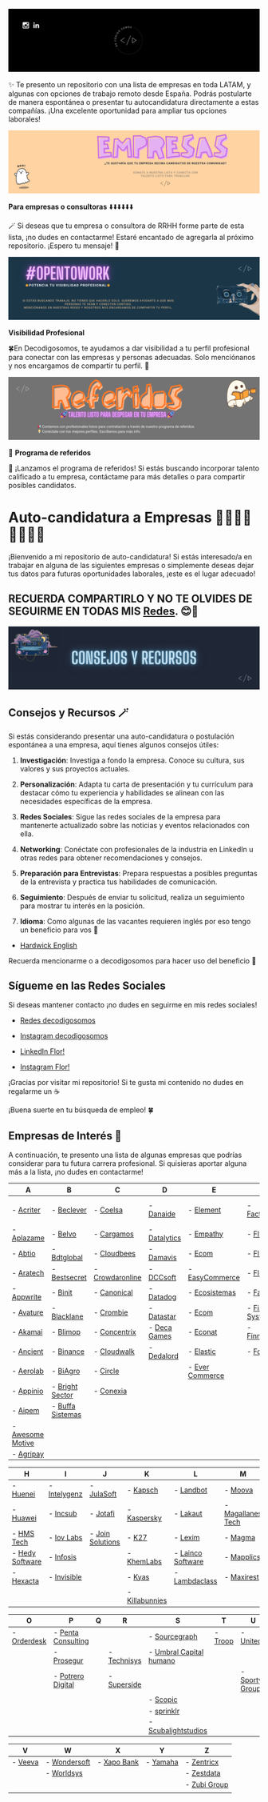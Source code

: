 ![Repo](img/repodcs.png)

✨ Te presento un repositorio con una lista de empresas en toda LATAM, y algunas con opciones de trabajo remoto desde España. Podrás postularte de manera espontánea o presentar tu autocandidatura directamente a estas compañías. ¡Una excelente oportunidad para ampliar tus opciones laborales!

![Empresas](img/repoempresas.png)

**Para empresas o consultoras** ⬇️⬇️⬇️⬇️⬇️⬇️

🪄 Si deseas que tu empresa o consultora de RRHH forme parte de esta lista, ¡no dudes en contactarme! Estaré encantado de agregarla al próximo repositorio. ¡Espero tu mensaje! 📨

![Referidos](img/repotalento.png)

**Visibilidad Profesional**

🍀En Decodigosomos, te ayudamos a dar visibilidad a tu perfil profesional para conectar con las empresas y personas adecuadas. Solo menciónanos y nos encargamos de compartir tu perfil. 🚀


![Referidos](img/reporeferidos.png)

📢 **Programa de referidos**

💫 ¡Lanzamos el programa de referidos! Si estás buscando incorporar talento calificado a tu empresa, contáctame para más detalles o para compartir posibles candidatos.


# Auto-candidatura a Empresas 🧑‍🎓👩‍🎓👩‍💻🧑‍💻

¡Bienvenido a mi repositorio de auto-candidatura! Si estás interesado/a en trabajar en alguna de las siguientes empresas o simplemente deseas dejar tus datos para futuras oportunidades laborales, ¡este es el lugar adecuado!

## RECUERDA COMPARTIRLO Y NO TE OLVIDES DE SEGUIRME EN TODAS MIS [Redes](https://bento.me/decodigosomos). 😊🥳




![Consejos](img/reporecursos.png)
## Consejos y Recursos 🪄

Si estás considerando presentar una auto-candidatura o postulación espontánea a una empresa, aquí tienes algunos consejos útiles:

1. **Investigación**: Investiga a fondo la empresa. Conoce su cultura, sus valores y sus proyectos actuales.

2. **Personalización**: Adapta tu carta de presentación y tu currículum para destacar cómo tu experiencia y habilidades se alinean con las necesidades específicas de la empresa.

3. **Redes Sociales**: Sigue las redes sociales de la empresa para mantenerte actualizado sobre las noticias y eventos relacionados con ella.

4. **Networking**: Conéctate con profesionales de la industria en LinkedIn u otras redes para obtener recomendaciones y consejos.

5. **Preparación para Entrevistas**: Prepara respuestas a posibles preguntas de la entrevista y practica tus habilidades de comunicación.

6. **Seguimiento**: Después de enviar tu solicitud, realiza un seguimiento para mostrar tu interés en la posición.

7. **Idioma**: Como algunas de las vacantes requieren inglés por eso tengo un beneficio para vos 🎁
- [Hardwick English](https://www.instagram.com/hardwickenglish/)
>
Recuerda mencionarme o a decodigosomos para hacer uso del beneficio 🎁
>


## Sígueme en las Redes Sociales

Si deseas mantener contacto ¡no dudes en seguirme en mis redes sociales!

- [Redes decodigosomos](https://linktr.ee/decodigosomos)

- [Instagram decodigosomos](https://www.instagram.com/decodigosomos)

- [LinkedIn Flor!](https://www.linkedin.com/in/nievaflorencia)

- [Instagram Flor!](https://www.instagram.com/flore_n33)

¡Gracias por visitar mi repositorio!  Si te gusta mi contenido no dudes en regalarme un ☕

¡Buena suerte en tu búsqueda de empleo! 🍀


## Empresas de Interés 🎯

A continuación, te presento una lista de algunas empresas que podrías considerar para tu futura carrera profesional. Si quisieras aportar alguna más a la lista, ¡no dudes en contactarme!


|       A      |        B       |       C       |       D       |       E       |       F       |       G       |
|--------------|----------------|---------------|---------------|---------------|---------------|---------------|
|- [Acriter](https://acriter.net/contacto/)|- [Beclever](https://beclevercorp.com/es/)|- [Coelsa](https://coelsa.hiringroom.com/jobs)|- [Danaide](https://danaide.com.ar/es/sumate-a-nuestro-equipo/)|- [Element](https://element.io/careers)|- [Factorial](https://factorialhr.com/join-factorial)|- [Gestión IT](https://gestionit.com.ar/rrhh/)|
|- [Aplazame](https://aplazame.com/trabaja-con-nosotros/)|- [Belvo](https://belvo.com/careers/)|- [Cargamos](https://www.cargamos.com/vacantes/)|- [Datalytics](https://www.datalytics.com/postulate/)|- [Empathy](https://empathy.co/company/careers/)|- [Flywire](https://www.flywire.com/company/careers)|- [Grupo Most](https://www.grupomost.com/busquedas-activas/)|
|- [Abtio](https://www.abtio.com/)|- [Bdtglobal](https://bdtglobal.com/cultura.php)|- [Cloudbees](https://www.cloudbees.com/careers/job)|- [Damavis](https://damavis.com/es/jobs)|- [Ecom](https://ecom.com.ar/es/about)|- [Fluxit](https://www.fluxitsoft.com/)|- [Global Logic](https://www.globallogic.com/career-search-page/?keywords=&experience=&locations=&c=)|
|- [Aratech](https://aratech.viterbit.site/#list-jobs-container)|- [Bestsecret](https://jobs.bestsecret.com/en/jobs.html)|- [Crowdaronline](https://www.crowdaronline.com/#sumate)|- [DCCsoft](https://www.dccsoft.com.ar/sumate/)|- [EasyCommerce](https://www.linkedin.com/company/easycommercetechnology/)|- [Flockit](https://www.flockit.com.ar/contacto.php)|- [Gofore](https://gofore.com/en/careers/)|
|- [Appwrite](https://www.appwrite.careers/)|- [Binit](https://binit.tech/en/careers/)|- [Canonical](https://canonical.com/careers/all?location=emea&location=americas)|- [Datadog](https://careers.datadoghq.com/)|- [Ecosistemas](https://www.linkedin.com/company/ec-sistemas-srl/)|- [Faraday](https://www.linkedin.com/company/faradaysec/)|- [Goiar](https://www.goiar.com/)|
|- [Avature](https://careers.avature.net/en_US/main/SearchJobs)|- [Blacklane](https://boards.greenhouse.io/blacklane)|- [Crombie](https://crombie.dev/join/)|- [Datastar](https://www.datastar.com.ar/rrhh/)|- [Ecom](https://www.ecom.com.ar/)|- [First Systems](https://www.firstsystems.com.ar/)|
|- [Akamai](https://akamaicareers.inflightcloud.com/search?searchable=%5B%5D&section=aka_ext)|- [Blimop](https://blimop.tech/busquedas-activas/)|- [Concentrix](https://jobs.concentrix.com/global/en/c/information-technology-jobs)|- [Deca Games](https://decagames.com/#5)|- [Econat](https://www.grupoeconat.com/)|- [Finnegans](https://www.linkedin.com/company/finnegans-s-a/)|- [Globalsis](https://www.globalsis.com.ar/)|
|- [Ancient](https://careers.ancient.gg/)|- [Binance](https://www.binance.com/en/careers/job-openings?team=All)|- [Cloudwalk](https://cloudwalk.io/jobs)|- [Dedalord](https://dedalord.com/jobs/)|- [Elastic](https://jobs.elastic.co/#/)|- [Ford](https://efds.fa.em5.oraclecloud.com/hcmUI/CandidateExperience/en/sites/CX_1/)|- [Genia](https://www.genia.ai/trabaja-con-genia)|
|- [Aerolab](https://aerolab.co/careers)|- [BiAgro](https://www.biagro.com.ar/#/)|- [Circle](https://jobs.lever.co/circleco)||- [Ever Commerce](https://careers.evercommerce.com/us/en/search-results)|||
|- [Appinio](https://boards.eu.greenhouse.io/appinio)|- [Bright Sector](https://www.brightsector.com/)|- [Conexia](https://conexia.bamboohr.com/careers)|||||
|- [Aipem](https://aipem.com/)|- [Buffa Sistemas](https://www.bs.com.ar/envianos-tu-cv)||||||
|- [Awesome Motive](https://awesomemotive.com/careers/#positions)|||||||
|- [Agripay](https://agripay.ar/)||||||


|       H       |       I       |       J       |       K       |       L       |       M       |       N       |
|---------------|---------------|---------------|---------------|---------------|---------------|---------------|
|- [Huenei](https://huenei.viterbit.site/)|- [Intelygenz](https://recruitment.intelygenz.com/)|- [JulaSoft](https://www.julasoft.com/)|- [Kapsch](https://www.kapsch.net/es/carreras)|- [Landbot](https://jobs.landbot.io/)|- [Moova](https://moova.factorialhr.com/#jobs)|- [Napse](https://www.linkedin.com/company/napseglobal/) |
|- [Huawei](https://career.huawei.com/reccampportal/portal5/index.html)|- [Incsub](https://incsub.com/careers/)|- [Jotafi](https://www.linkedin.com/company/jotaf-sa/) |- [Kaspersky](https://careers.kaspersky.com/)|- [Lakaut](https://www.lakaut.com.ar/)|- [Magallanes Tech](http://magallanes.tech/) |- [Nat Consultores](https://www.linkedin.com/company/nat-consultores-srl/) |
|- [HMS Tech](https://www.hms-tech.com/home)|- [Iov Labs](https://www.iovlabs.org/careers)|- [Join Solutions](https://www.linkedin.com/company/join-solutions/) |- [K27](https://www.linkedin.com/company/k27-software/about/) |- [Lexim](https://lexim.solutions/trabaja-con-nosotros/)|- [Magma](https://magmatools.com/) |- [Nativa Digital](https://www.linkedin.com/company/nativa-digital/) |
|- [Hedy Software](https://www.linkedin.com/company/hedysoftware/) |- [Infosis](https://infosis.tech/join-us/)||- [KhemLabs](https://www.linkedin.com/company/khemlabs/)|- [Lainco Software](https://www.laincosoftware.com/) |- [Mapplics](https://mapplics.com/) |- [Neuralsoft](https://www.neuralsoft.com/) |
|- [Hexacta](https://www.linkedin.com/company/hexacta/) |- [Invisible](https://www.invisible.co/technology-careers/)||- [Kyas](https://www.kyas.com.ar/) |- [Lambdaclass](https://www.linkedin.com/company/lambdaclass/) |- [Maxirest](https://ar.maxirest.com/) ||
||||- [Killabunnies](https://killabunnies.com.ar/)||||

|       O       |       P       |       Q       |       R       |       S       |       T       |       U       |
|---------------|---------------|---------------|---------------|---------------|---------------|---------------|
|- [Orderdesk](https://www.orderdesk.com/careers/)|- [Penta Consulting](https://pentaconsulting.com.ar/empresa/acerca-de-nosotros/)|||- [Sourcegraph](https://sourcegraph.com/jobs)|- [Troop](https://apply.workable.com/troop-1/)|- [Unitech](https://www.unitech-corp.com/sumate/)|
||- [Prosegur](https://www.prosegur.com/trabaja-con-nosotros)||- [Technisys](https://boards.greenhouse.io/technisyscareers) |- [Umbral Capital humano](https://umbralcapitalhumano.hiringroom.com/jobs/get_vacancy/64dcd07055db0f013473ee4b?source=linkedinjobs )|
||- [Potrero Digital](https://www.potrerodigital.org/potreroempleos?gad_source=1&gclid=CjwKCAiAt4C-BhBcEiwA8Kp0CVEigEX4V6dRbjvcidnOzgdk7HhOgsft3UnNF14aJlYnbT64gr6C9BoC8X0QAvD_BwE)||- [Superside](https://careers.superside.com/jobs)|||- [Sporty Group](https://careers.sporty.com/)|- [The Studio](https://www.thestudio.com/)||
|||||- [Scopic](https://careers.scopicsoftware.com/)|||
|||||- [sprinklr](https://www.sprinklr.com/careers/)|||
|||||-[Scubalightstudios](https://scubalightstudios.com/#)|||

|       V       |       W       |       X       |       Y       |       Z       |
|---------------|---------------|---------------|---------------|---------------|
|- [Veeva](https://careers.veeva.com/)|- [Wondersoft](https://www.wondersoft.com.ar/contacto/)|- [Xapo Bank](https://www.xapobank.com/careers)|- [Yamaha](https://yamana.tech/# )|- [Zentricx](https://zentricx.com/trabaja-con-nosotros/)|
||- [Worldsys](https://worldsys.hiringroom.com/jobs/ )|||- [Zestdata](https://www.zestdata.net/work-with-us?lang=es )|
|||||- [Zubi Group](https://apply.workable.com/zubi-group/#jobs)|
||||||




